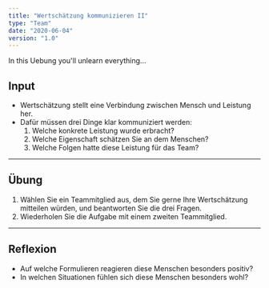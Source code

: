 ```yaml
---
title: "Wertschätzung kommunizieren II"
type: "Team"
date: "2020-06-04"
version: "1.0"
---
```


In this Uebung you'll unlearn everything...

## Input
* Wertschätzung stellt eine Verbindung zwischen Mensch und Leistung her.
* Dafür müssen drei Dinge klar kommuniziert werden:
  1. Welche konkrete Leistung wurde erbracht?
  2. Welche Eigenschaft schätzen Sie an dem Menschen?
  3. Welche Folgen hatte diese Leistung für das Team?

___

## Übung
1. Wählen Sie ein Teammitglied aus, dem Sie gerne Ihre Wertschätzung mitteilen würden, und beantworten Sie die drei Fragen.
2. Wiederholen Sie die Aufgabe mit einem zweiten Teammitglied.

___

## Reflexion
* Auf welche Formulieren reagieren diese Menschen besonders positiv?
* In welchen Situationen fühlen sich diese Menschen besonders wohl?

